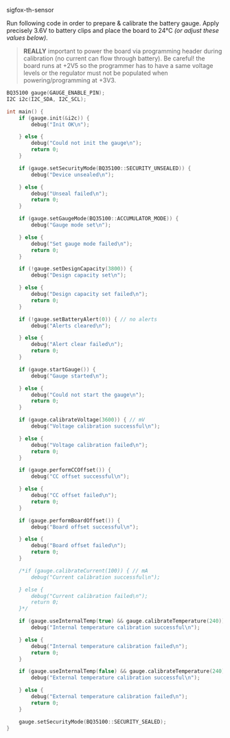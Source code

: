 sigfox-th-sensor

Run following code in order to prepare & calibrate the battery gauge. Apply precisely 3.6V to battery clips and place the board to 24°C *(or adjust these values below)*.
> **REALLY** important to power the board via programming header during calibration (no current can flow through battery). Be careful! the board runs at +2V5 so the programmer has to have a same voltage levels or the regulator must not be populated when powering/programming at +3V3.

```cpp
BQ35100 gauge(GAUGE_ENABLE_PIN);
I2C i2c(I2C_SDA, I2C_SCL);

int main() {
    if (gauge.init(&i2c)) {
        debug("Init OK\n");

    } else {
        debug("Could not init the gauge\n");
        return 0;
    }

    if (gauge.setSecurityMode(BQ35100::SECURITY_UNSEALED)) {
        debug("Device unsealed\n");

    } else {
        debug("Unseal failed\n");
        return 0;
    }

    if (gauge.setGaugeMode(BQ35100::ACCUMULATOR_MODE)) {
        debug("Gauge mode set\n");

    } else {
        debug("Set gauge mode failed\n");
        return 0;
    }

    if (!gauge.setDesignCapacity(3800)) {
        debug("Design capacity set\n");

    } else {
        debug("Design capacity set failed\n");
        return 0;
    }

    if (!gauge.setBatteryAlert(0)) { // no alerts
        debug("Alerts cleared\n");

    } else {
        debug("Alert clear failed\n");
        return 0;
    }

    if (gauge.startGauge()) {
        debug("Gauge started\n");

    } else {
        debug("Could not start the gauge\n");
        return 0;
    }

    if (gauge.calibrateVoltage(3600)) { // mV
        debug("Voltage calibration successful\n");

    } else {
        debug("Voltage calibration failed\n");
        return 0;
    }

    if (gauge.performCCOffset()) {
        debug("CC offset successful\n");

    } else {
        debug("CC offset failed\n");
        return 0;
    }

    if (gauge.performBoardOffset()) {
        debug("Board offset successful\n");

    } else {
        debug("Board offset failed\n");
        return 0;
    }

    /*if (gauge.calibrateCurrent(100)) { // mA
        debug("Current calibration successful\n");

    } else {
        debug("Current calibration failed\n");
        return 0;
    }*/

    if (gauge.useInternalTemp(true) && gauge.calibrateTemperature(240)) { // 0.1°C
        debug("Internal temperature calibration successful\n");

    } else {
        debug("Internal temperature calibration failed\n");
        return 0;
    }

    if (gauge.useInternalTemp(false) && gauge.calibrateTemperature(240)) { // 0.1°C
        debug("External temperature calibration successful\n");

    } else {
        debug("External temperature calibration failed\n");
        return 0;
    }

    gauge.setSecurityMode(BQ35100::SECURITY_SEALED);
}
```
